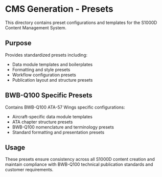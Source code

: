 # CMS Generation - Presets

This directory contains preset configurations and templates for the S1000D Content Management System.

## Purpose

Provides standardized presets including:

- Data module templates and boilerplates
- Formatting and style presets
- Workflow configuration presets
- Publication layout and structure presets

## BWB-Q100 Specific Presets

Contains BWB-Q100 ATA-57 Wings specific configurations:

- Aircraft-specific data module templates
- ATA chapter structure presets
- BWB-Q100 nomenclature and terminology presets
- Standard formatting and presentation presets

## Usage

These presets ensure consistency across all S1000D content creation and maintain compliance with BWB-Q100 technical publication standards and customer requirements.